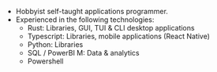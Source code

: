 - Hobbyist self-taught applications programmer.
- Experienced in the following technologies:
  - Rust: Libraries, GUI, TUI & CLI desktop applications
  - Typescript: Libraries, mobile applications (React Native)
  - Python: Libraries
  - SQL / PowerBI M: Data & analytics
  - Powershell

<!---
nick42d/nick42d is a ✨ special ✨ repository because its `README.md` (this file) appears on your GitHub profile.
You can click the Preview link to take a look at your changes.
--->
